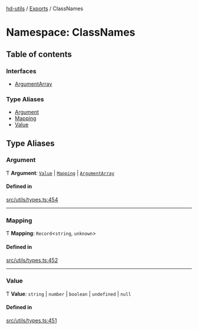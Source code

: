 [hd-utils](../README.md) / [Exports](../modules.md) / ClassNames

# Namespace: ClassNames

## Table of contents

### Interfaces

- [ArgumentArray](../interfaces/ClassNames.ArgumentArray.md)

### Type Aliases

- [Argument](ClassNames.md#argument)
- [Mapping](ClassNames.md#mapping)
- [Value](ClassNames.md#value)

## Type Aliases

### Argument

Ƭ **Argument**: [`Value`](ClassNames.md#value) \| [`Mapping`](ClassNames.md#mapping) \| [`ArgumentArray`](../interfaces/ClassNames.ArgumentArray.md)

#### Defined in

[src/utils/types.ts:454](https://github.com/AhmadHddad/h-utils/blob/dd39810/src/utils/types.ts#L454)

___

### Mapping

Ƭ **Mapping**: `Record`<`string`, `unknown`\>

#### Defined in

[src/utils/types.ts:452](https://github.com/AhmadHddad/h-utils/blob/dd39810/src/utils/types.ts#L452)

___

### Value

Ƭ **Value**: `string` \| `number` \| `boolean` \| `undefined` \| ``null``

#### Defined in

[src/utils/types.ts:451](https://github.com/AhmadHddad/h-utils/blob/dd39810/src/utils/types.ts#L451)
